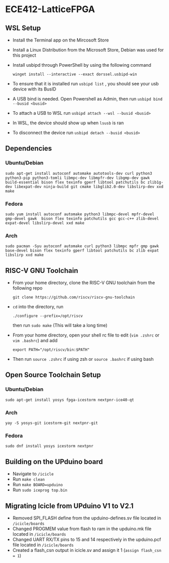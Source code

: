 # ECE412-LatticeFPGA
## WSL Setup
- Install the Terminal app on the Mircosoft Store
- Install a Linux Distribution from the Microsoft Store, Debian was used for this project
- Install usbipd through PowerShell by using the following command
  
  ```
  winget install --interactive --exact dorssel.usbipd-win
  ```
- To ensure that it is installed run `usbipd list` , you should see your usb device with its BusID 
- A USB bind is needed. Open Powershell as Admin, then run `usbipd bind --busid <busid>`
- To attach a USB to WSL run `usbipd attach --wsl --busid <busid>`
- In WSL, the device should show up when `lsusb` is ran
- To disconnect the device run `usbipd detach --busid <busid>`

## Dependencies
### Ubuntu/Debian
```
sudo apt-get install autoconf automake autotools-dev curl python3 python3-pip python3-tomli libmpc-dev libmpfr-dev libgmp-dev gawk build-essential bison flex texinfo gperf libtool patchutils bc zlib1g-dev libexpat-dev ninja-build git cmake libglib2.0-dev libslirp-dev xxd make
```
### Fedora
```
sudo yum install autoconf automake python3 libmpc-devel mpfr-devel gmp-devel gawk  bison flex texinfo patchutils gcc gcc-c++ zlib-devel expat-devel libslirp-devel xxd make
```
### Arch
```
sudo pacman -Syu autoconf automake curl python3 libmpc mpfr gmp gawk base-devel bison flex texinfo gperf libtool patchutils bc zlib expat libslirp xxd make
```
## RISC-V GNU Toolchain
- From your home directory, clone the RISC-V GNU toolchain from the following repo 

  ```
  git clone https://github.com/riscv/riscv-gnu-toolchain
  ```
  
- `cd` into the directory, run
  ```
  ./configure --prefix=/opt/riscv
  ```
  then run `sudo make` (This will take a long time)
- From your home directory, open your shell rc file to edit (`vim .zshrc` or `vim .bashrc`) and add
  ```
  export PATH="/opt/riscv/bin:$PATH"
  ```
- Then run `source .zshrc` if using zsh or `source .bashrc` if using bash
  
  
## Open Source Toolchain Setup
### Ubuntu/Debian
```
sudo apt-get install yosys fpga-icestorm nextpnr-ice40-qt
```
### Arch
```
yay -S yosys-git icestorm-git nextpnr-git
```
### Fedora
```
sudo dnf install yosys icestorm nextpnr
```


## Building on the UPduino board
- Navigate to `/icicle`
- Run `make clean`
- Run `make BOARD=upduino`
- Run `sudo iceprog top.bin`


## Migrating Icicle from UPduino V1 to V2.1
- Removed SPI_FLASH define from the upduino-defines.sv file located in `/icicle/boards`
- Changed PROGMEM value from flash to ram in the upduino.mk file located in `/icicle/boards`
- Changed UART RX/TX pins to 15 and 14 respectively in the upduino.pcf file located in `/icicle/boards`
- Created a flash_csn output in icicle.sv and assign it 1 (`assign flash_csn = 1`)
